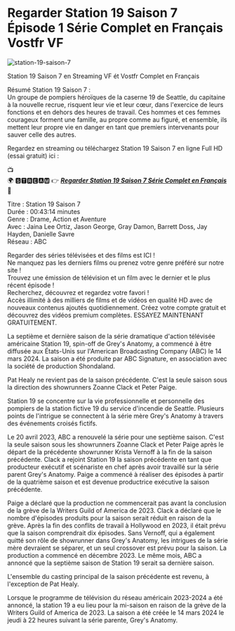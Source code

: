 # Regarder Station 19 Saison 7 Épisode 1 Série Complet en Français Vostfr VF

![station-19-saison-7](https://github.com/station-19-saison-7-serie-complete/.github/assets/163599837/daa5ff94-8564-4724-ad16-f02d9cb238f4)


Station 19 Saison 7 en Streaming VF ét Vostfr Complet en Français

Résumé Station 19 Saison 7 :<br/>
Un groupe de pompiers héroïques de la caserne 19 de Seattle, du capitaine à la nouvelle recrue, risquent leur vie et leur cœur, dans l'exercice de leurs fonctions et en dehors des heures de travail. Ces hommes et ces femmes courageux forment une famille, au propre comme au figuré, et ensemble, ils mettent leur propre vie en danger en tant que premiers intervenants pour sauver celle des autres.

Regardez en streaming ou téléchargez Station 19 Saison 7 en ligne Full HD (essai gratuit) ici :

📺<br/>
🌍 🆂🆃🆁🅴🅰🅼 👉   ***[Regarder Station 19 Saison 7 Série Complet en Français](https://cutt.ly/qw2msp9q)***<br/>
📱<br/>

Titre : Station 19 Saison 7<br/>
Durée : 00:43:14 minutes<br/>
Genre : Drame, Action et Aventure<br/>
Avec : Jaina Lee Ortiz, Jason George, Gray Damon, Barrett Doss, Jay Hayden, Danielle Savre<br/>
Réseau : ABC<br/>

Regarder des séries télévisées et des films est ICI !<br/>
Ne manquez pas les derniers films ou prenez votre genre préféré sur notre site !<br/>
Trouvez une émission de télévision et un film avec le dernier et le plus récent épisode !<br/>
Recherchez, découvrez et regardez votre favori !<br/>
Accès illimité à des milliers de films et de vidéos en qualité HD avec de nouveaux contenus ajoutés quotidiennement. Créez votre compte gratuit et découvrez des vidéos premium complètes. ESSAYEZ MAINTENANT GRATUITEMENT.<br/>

La septième et dernière saison de la série dramatique d'action télévisée américaine Station 19, spin-off de Grey's Anatomy, a commencé à être diffusée aux États-Unis sur l'American Broadcasting Company (ABC) le 14 mars 2024. La saison a été produite par ABC Signature, en association avec la société de production Shondaland.

Pat Healy ne revient pas de la saison précédente. C'est la seule saison sous la direction des showrunners Zoanne Clack et Peter Paige.

Station 19 se concentre sur la vie professionnelle et personnelle des pompiers de la station fictive 19 du service d'incendie de Seattle. Plusieurs points de l'intrigue se connectent à la série mère Grey's Anatomy à travers des événements croisés fictifs.

Le 20 avril 2023, ABC a renouvelé la série pour une septième saison. C'est la seule saison sous les showrunners Zoanne Clack et Peter Paige après le départ de la précédente showrunner Krista Vernoff à la fin de la saison précédente. Clack a rejoint Station 19 la saison précédente en tant que producteur exécutif et scénariste en chef après avoir travaillé sur la série parent Grey's Anatomy. Paige a commencé à réaliser des épisodes à partir de la quatrième saison et est devenue productrice exécutive la saison précédente.

Paige a déclaré que la production ne commencerait pas avant la conclusion de la grève de la Writers Guild of America de 2023. Clack a déclaré que le nombre d'épisodes produits pour la saison serait réduit en raison de la grève. Après la fin des conflits de travail à Hollywood en 2023, il était prévu que la saison comprendrait dix épisodes. Sans Vernoff, qui a également quitté son rôle de showrunner dans Grey's Anatomy, les intrigues de la série mère devraient se séparer, et un seul crossover est prévu pour la saison. La production a commencé en décembre 2023. Le même mois, ABC a annoncé que la septième saison de Station 19 serait sa dernière saison.

L'ensemble du casting principal de la saison précédente est revenu, à l'exception de Pat Healy.

Lorsque le programme de télévision du réseau américain 2023-2024 a été annoncé, la station 19 a eu lieu pour la mi-saison en raison de la grève de la Writers Guild of America de 2023. La saison a été créée le 14 mars 2024 le jeudi à 22 heures suivant la série parente, Grey's Anatomy.
